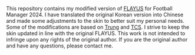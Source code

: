 This repository contains my modified version of [FLAYUS](https://www.flayus.com/skin24/111895995) for Football Manager 2024. I have translated the original Korean version into Chinese and made some adjustments to the skin to better suit my personal needs. Some of the modifications are based on [Trung](https://sortitoutsi.net/content/63797/trung-skin-fm24) and [TCS](https://github.com/bluestillidie00/tcs5). I strive to keep the skin updated in line with the original FLAYUS. This work is not intended to infringe upon any rights of the original author. If you are the original author and have any questions, please contact me.